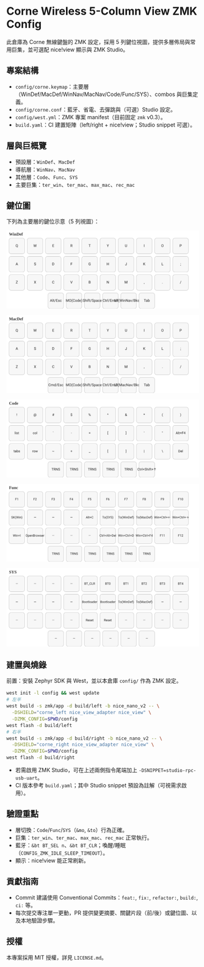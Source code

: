 # Corne Wireless 5-Column View ZMK Config

此倉庫為 Corne 無線鍵盤的 ZMK 設定，採用 5 列鍵位視圖，提供多層佈局與常用巨集，並可選配 nice!view 顯示與 ZMK Studio。

## 專案結構

- `config/corne.keymap`：主要層（WinDef/MacDef/WinNav/MacNav/Code/Func/SYS）、combos 與巨集定義。
- `config/corne.conf`：藍牙、省電、去彈跳與（可選）Studio 設定。
- `config/west.yml`：ZMK 專案 manifest（目前固定 `zmk` v0.3）。
- `build.yaml`：CI 建置矩陣（left/right + nice!view；Studio snippet 可選）。

## 層與巨概覽

- 預設層：`WinDef`、`MacDef`
- 導航層：`WinNav`、`MacNav`
- 其他層：`Code`、`Func`、`SYS`
- 主要巨集：`ter_win`、`ter_mac`、`max_mac`、`rec_mac`

## 鍵位圖

下列為主要層的鍵位示意（5 列視圖）：

![WinDef](IMG/windef.svg)

![MacDef](IMG/macdef.svg)

![Code](IMG/code.svg)

![Func](IMG/func.svg)

![SYS](IMG/sys.svg)

## 建置與燒錄

前置：安裝 Zephyr SDK 與 West，並以本倉庫 `config/` 作為 ZMK 設定。

```bash
west init -l config && west update
# 左半
west build -s zmk/app -d build/left -b nice_nano_v2 -- \
  -DSHIELD="corne_left nice_view_adapter nice_view" \
  -DZMK_CONFIG=$PWD/config
west flash -d build/left
# 右半
west build -s zmk/app -d build/right -b nice_nano_v2 -- \
  -DSHIELD="corne_right nice_view_adapter nice_view" \
  -DZMK_CONFIG=$PWD/config
west flash -d build/right
```

- 若需啟用 ZMK Studio，可在上述兩側指令尾端加上 `-DSNIPPET=studio-rpc-usb-uart`。
- CI 版本參考 `build.yaml`；其中 Studio snippet 預設為註解（可視需求啟用）。

## 驗證重點

- 層切換：`Code`/`Func`/`SYS`（`&mo`, `&to`）行為正確。
- 巨集：`ter_win`、`ter_mac`、`max_mac`、`rec_mac` 正常執行。
- 藍牙：`&bt BT_SEL n`、`&bt BT_CLR`；喚醒/睡眠（`CONFIG_ZMK_IDLE_SLEEP_TIMEOUT`）。
- 顯示：nice!view 能正常刷新。

## 貢獻指南

- Commit 建議使用 Conventional Commits：`feat:`, `fix:`, `refactor:`, `build:`, `ci:` 等。
- 每次提交專注單一更動，PR 提供變更摘要、關鍵片段（前/後）或鍵位圖、以及本地驗證步驟。

## 授權

本專案採用 MIT 授權，詳見 `LICENSE.md`。
